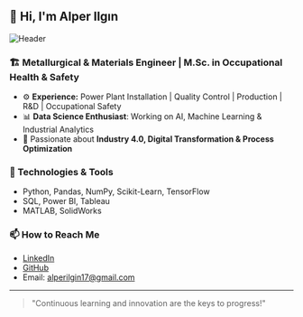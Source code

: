 ## 👋 Hi, I'm Alper Ilgın

![Header](https://raw.githubusercontent.com/your-username/your-repo/main/gemi.jpg)

### 🏗️ Metallurgical & Materials Engineer | M.Sc. in Occupational Health & Safety  
- ⚙️ **Experience:** Power Plant Installation | Quality Control | Production | R&D | Occupational Safety  
- 📊 **Data Science Enthusiast**: Working on AI, Machine Learning & Industrial Analytics  
- 🚀 Passionate about **Industry 4.0, Digital Transformation & Process Optimization**  

### 🔧 Technologies & Tools
- Python, Pandas, NumPy, Scikit-Learn, TensorFlow
- SQL, Power BI, Tableau
- MATLAB, SolidWorks

### 📫 How to Reach Me
- [LinkedIn](https://www.linkedin.com/in/alper-ilg%C4%B1n-60335730b/)
- [GitHub](https://github.com/Alperlgn)
- Email: alperilgin17@gmail.com

---
> "Continuous learning and innovation are the keys to progress!"


<!---
Alperlgn/Alperlgn is a ✨ special ✨ repository because its `README.md` (this file) appears on your GitHub profile.
You can click the Preview link to take a look at your changes.
--->
